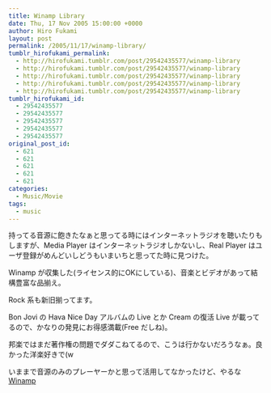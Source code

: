 ```yaml
---
title: Winamp Library
date: Thu, 17 Nov 2005 15:00:00 +0000
author: Hiro Fukami
layout: post
permalink: /2005/11/17/winamp-library/
tumblr_hirofukami_permalink:
  - http://hirofukami.tumblr.com/post/29542435577/winamp-library
  - http://hirofukami.tumblr.com/post/29542435577/winamp-library
  - http://hirofukami.tumblr.com/post/29542435577/winamp-library
  - http://hirofukami.tumblr.com/post/29542435577/winamp-library
  - http://hirofukami.tumblr.com/post/29542435577/winamp-library
tumblr_hirofukami_id:
  - 29542435577
  - 29542435577
  - 29542435577
  - 29542435577
  - 29542435577
original_post_id:
  - 621
  - 621
  - 621
  - 621
  - 621
categories:
  - Music/Movie
tags:
  - music
---
```

<div class="section">
  <p>
    持ってる音源に飽きたなぁと思ってる時にはインターネットラジオを聴いたりもしますが、Media Player はインターネットラジオしかないし、Real Player はユーザ登録がめんどいしどうもいまいちと思ってた時に見つけた。
  </p>
  
  <p>
    Winamp が収集した(ライセンス的にOKにしている)、音楽とビデオがあって結構豊富な品揃え。
  </p>
  
  <p>
    Rock 系も新旧揃ってます。
  </p>
  
  <p>
    Bon Jovi の Hava Nice Day アルバムの Live とか Cream の復活 Live が載ってるので、かなりの発見にお得感満載(Free だしね)。
  </p>
  
  <p>
    邦楽ではまだ著作権の問題でダダこねてるので、こうは行かないだろうなぁ。良かった洋楽好きで(w
  </p>
  
  <p>
    いままで音源のみのプレーヤーかと思って活用してなかったけど、やるな<a href="http://www.winamp.com/" target="_blank">Winamp</a>
  </p>
</div>